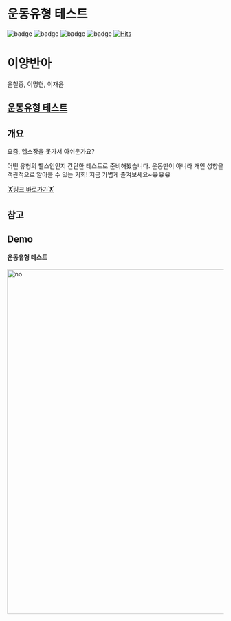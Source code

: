 # 운동유형 테스트

![badge](https://img.shields.io/github/repo-size/lmh0812/healthtype) ![badge](https://img.shields.io/github/last-commit/lmh0812/healthtype) ![badge](https://img.shields.io/github/stars/lmh0812/healthtype?style=social) ![badge](https://img.shields.io/github/watchers/lmh0812/healthtype?style=social)
[![Hits](https://hits.seeyoufarm.com/api/count/incr/badge.svg?url=https%3A%2F%2Fgithub.com%2Flmh0812%2Fhealthtype&count_bg=%2379C83D&title_bg=%23555555&icon=&icon_color=%234DEF95&title=hits&edge_flat=false)](https://hits.seeyoufarm.com)

# 이양반아

윤철중, 이명현, 이재윤

## [운동유형 테스트](https://healthtype.netlify.app/)<br/>

## 개요

요즘, 헬스장을 못가서 아쉬운가요?

어떤 유형의 헬스인인지 간단한 테스트로 준비해봤습니다. 운동만이 아니라 개인 성향을 객관적으로  알아볼 수 있는 기회! 지금 가볍게 즐겨보세요~😀😀😀

[🏋링크 바로가기🏋](https://healthtype.netlify.app/)

## 참고

## Demo
#### 운동유형 테스트
<img src="./Demo/healthtype demo.gif" alt="no" width="800">
